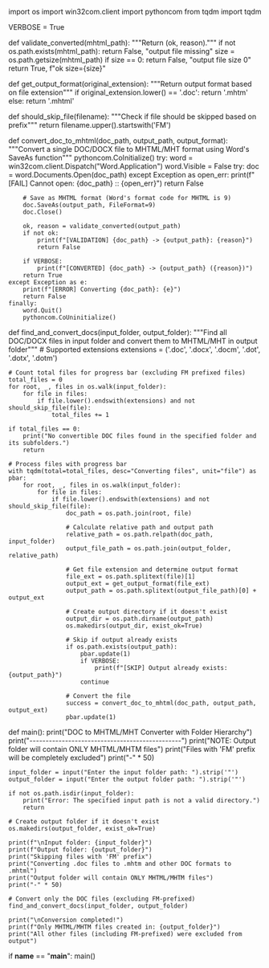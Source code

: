 import os
import win32com.client
import pythoncom
from tqdm import tqdm

VERBOSE = True

def validate_converted(mhtml_path):
    """Return (ok, reason)."""
    if not os.path.exists(mhtml_path):
        return False, "output file missing"
    size = os.path.getsize(mhtml_path)
    if size == 0:
        return False, "output file size 0"
    return True, f"ok size={size}"

def get_output_format(original_extension):
    """Return output format based on file extension"""
    if original_extension.lower() == '.doc':
        return '.mhtm'
    else:
        return '.mhtml'

def should_skip_file(filename):
    """Check if file should be skipped based on prefix"""
    return filename.upper().startswith('FM')

def convert_doc_to_mhtml(doc_path, output_path, output_format):
    """Convert a single DOC/DOCX file to MHTML/MHT format using Word's SaveAs function"""
    pythoncom.CoInitialize()
    try:
        word = win32com.client.Dispatch("Word.Application")
        word.Visible = False
        try:
            doc = word.Documents.Open(doc_path)
        except Exception as open_err:
            print(f"[FAIL] Cannot open: {doc_path} :: {open_err}")
            return False
        
        # Save as MHTML format (Word's format code for MHTML is 9)
        doc.SaveAs(output_path, FileFormat=9)
        doc.Close()
        
        ok, reason = validate_converted(output_path)
        if not ok:
            print(f"[VALIDATION] {doc_path} -> {output_path}: {reason}")
            return False
        
        if VERBOSE:
            print(f"[CONVERTED] {doc_path} -> {output_path} ({reason})")
        return True
    except Exception as e:
        print(f"[ERROR] Converting {doc_path}: {e}")
        return False
    finally:
        word.Quit()
        pythoncom.CoUninitialize()

def find_and_convert_docs(input_folder, output_folder):
    """Find all DOC/DOCX files in input folder and convert them to MHTML/MHT in output folder"""
    # Supported extensions
    extensions = ('.doc', '.docx', '.docm', '.dot', '.dotx', '.dotm')
    
    # Count total files for progress bar (excluding FM prefixed files)
    total_files = 0
    for root, _, files in os.walk(input_folder):
        for file in files:
            if file.lower().endswith(extensions) and not should_skip_file(file):
                total_files += 1
    
    if total_files == 0:
        print("No convertible DOC files found in the specified folder and its subfolders.")
        return
    
    # Process files with progress bar
    with tqdm(total=total_files, desc="Converting files", unit="file") as pbar:
        for root, _, files in os.walk(input_folder):
            for file in files:
                if file.lower().endswith(extensions) and not should_skip_file(file):
                    doc_path = os.path.join(root, file)
                    
                    # Calculate relative path and output path
                    relative_path = os.path.relpath(doc_path, input_folder)
                    output_file_path = os.path.join(output_folder, relative_path)
                    
                    # Get file extension and determine output format
                    file_ext = os.path.splitext(file)[1]
                    output_ext = get_output_format(file_ext)
                    output_path = os.path.splitext(output_file_path)[0] + output_ext
                    
                    # Create output directory if it doesn't exist
                    output_dir = os.path.dirname(output_path)
                    os.makedirs(output_dir, exist_ok=True)
                    
                    # Skip if output already exists
                    if os.path.exists(output_path):
                        pbar.update(1)
                        if VERBOSE:
                            print(f"[SKIP] Output already exists: {output_path}")
                        continue
                    
                    # Convert the file
                    success = convert_doc_to_mhtml(doc_path, output_path, output_ext)
                    pbar.update(1)

def main():
    print("DOC to MHTML/MHT Converter with Folder Hierarchy")
    print("-----------------------------------------------")
    print("NOTE: Output folder will contain ONLY MHTML/MHTM files")
    print("Files with 'FM' prefix will be completely excluded")
    print("-" * 50)
    
    input_folder = input("Enter the input folder path: ").strip('"')
    output_folder = input("Enter the output folder path: ").strip('"')
    
    if not os.path.isdir(input_folder):
        print("Error: The specified input path is not a valid directory.")
        return
    
    # Create output folder if it doesn't exist
    os.makedirs(output_folder, exist_ok=True)
    
    print(f"\nInput folder: {input_folder}")
    print(f"Output folder: {output_folder}")
    print("Skipping files with 'FM' prefix")
    print("Converting .doc files to .mhtm and other DOC formats to .mhtml")
    print("Output folder will contain ONLY MHTML/MHTM files")
    print("-" * 50)
    
    # Convert only the DOC files (excluding FM-prefixed)
    find_and_convert_docs(input_folder, output_folder)
    
    print("\nConversion completed!")
    print(f"Only MHTML/MHTM files created in: {output_folder}")
    print("All other files (including FM-prefixed) were excluded from output")

if __name__ == "__main__":
    main()